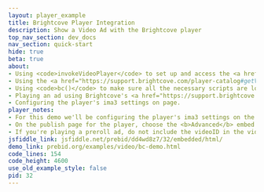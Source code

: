 ```yaml
---
layout: player_example
title: Brightcove Player Integration
description: Show a Video Ad with the Brightcove player
top_nav_section: dev_docs
nav_section: quick-start
hide: true
beta: true
about:
- Using <code>invokeVideoPlayer</code> to set up and access the <a href="https://support.brightcove.com/getting-started-brightcove-player">Brightcove Player</a> instance.
- Using the <a href="https://support.brightcove.com/player-catalog#getVideo">catalog API</a> to load a media file dynamically.
- Using <code>bc()</code> to make sure all the necessary scripts are loaded before playing an ad.
- Playing an ad using Brightcove's <a href="https://support.brightcove.com/advertising-ima3-plugin">ima3 plugin</a>.
- Configuring the player's ima3 settings on page.
player_notes:
- For this demo we'll be configuring the player's ima3 settings on the page instead of in Video Cloud. Make sure you load the ima3 script and CSS file in addition to your player script.
- On the publish page for the player, choose the <b>Advanced</b> embed code (not <b>Standard</b>).
- If you're playing a preroll ad, do not include the videoID in the video element.
jsfiddle_link: jsfiddle.net/prebid/dd4wd8z7/32/embedded/html/
demo_link: prebid.org/examples/video/bc-demo.html
code_lines: 154
code_height: 4600
use_old_example_style: false
pid: 32
---
```

